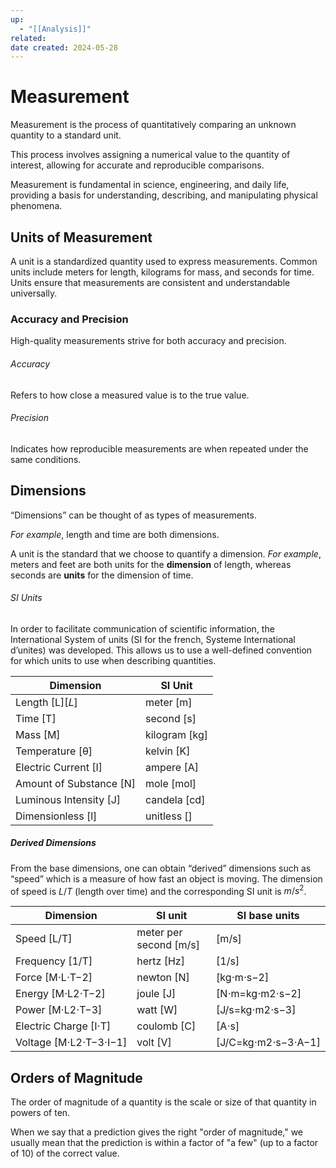 ```yaml
---
up:
  - "[[Analysis]]"
related: 
date created: 2024-05-28
---
```

# Measurement
Measurement is the process of quantitatively comparing an unknown quantity to a standard unit. 

This process involves assigning a numerical value to the quantity of interest, allowing for accurate and reproducible comparisons.

Measurement is fundamental in science, engineering, and daily life, providing a basis for understanding, describing, and manipulating physical phenomena.
## Units of Measurement
A unit is a standardized quantity used to express measurements. 
	Common units include meters for length, kilograms for mass, and seconds for time. Units ensure that measurements are consistent and understandable universally.
### Accuracy and Precision
High-quality measurements strive for both accuracy and precision.
###### Accuracy
Refers to how close a measured value is to the true value.
###### Precision
Indicates how reproducible measurements are when repeated under the same conditions. 

## Dimensions
“Dimensions” can be thought of as types of measurements.

*For example*, length and time are both dimensions.

A unit is the standard that we choose to quantify a dimension.
	*For example*, meters and feet are both units for the **dimension** of length, whereas seconds are **units** for the dimension of time.

###### SI Units
In order to facilitate communication of scientific information, the International System of units (SI for the french, Systeme International d’unites) was developed. 
	This allows us to use a well-defined convention for which units to use when describing quantities.

| **Dimension**           | **SI Unit**   |
| ----------------------- | ------------- |
| Length [L][𝐿]          | meter [m]     |
| Time [T]                | second [s]    |
| Mass [M]                | kilogram [kg] |
| Temperature [θ]         | kelvin [K]    |
| Electric Current [I]    | ampere [A]    |
| Amount of Substance [N] | mole [mol]    |
| Luminous Intensity [J]  | candela [cd]  |
| Dimensionless [l]       | unitless []   |
##### Derived Dimensions
From the base dimensions, one can obtain “derived” dimensions such as “speed” which is a measure of how fast an object is moving. 
	The dimension of speed is $L/T$ (length over time) and the corresponding SI unit is $m/s^2$.

| **Dimension**          | **SI unit**            | **SI base units**   |
| ---------------------- | ---------------------- | ------------------- |
| Speed [L/T]            | meter per second [m/s] | [m/s]               |
| Frequency [1/T]        | hertz [Hz]             | [1/s]               |
| Force [M⋅L⋅T−2]        | newton [N]             | [kg⋅m⋅s−2]          |
| Energy [M⋅L2⋅T−2]      | joule [J]              | [N⋅m=kg⋅m2⋅s−2]     |
| Power [M⋅L2⋅T−3]       | watt [W]               | [J/s=kg⋅m2⋅s−3]     |
| Electric Charge [I⋅T]  | coulomb [C]            | [A⋅s]               |
| Voltage [M⋅L2⋅T−3⋅I−1] | volt [V]               | [J/C=kg⋅m2⋅s−3⋅A−1] |
## Orders of Magnitude 
The order of magnitude of a quantity is the scale or size of that quantity in powers of ten. 

When we say that a prediction gives the right "order of magnitude," we usually mean that the prediction is within a factor of "a few" (up to a factor of 10) of the correct value.